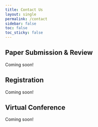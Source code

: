 ```yaml
---
title: Contact Us
layout: single
permalink: /contact
sidebar: false
toc: false
toc_sticky: false
---
```


## Paper Submission & Review

Coming soon!

## Registration

Coming soon!

## Virtual Conference

Coming soon!
